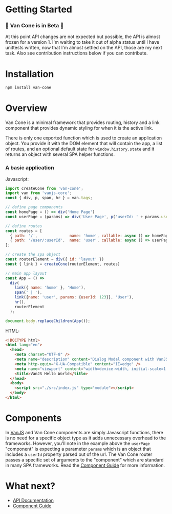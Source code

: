 # Getting Started

### 🚨 **Van Cone is in Beta** 🚨

At this point API changes are not expected but possible, the API is almost frozen for a version 1. I'm waiting to take it out of alpha status until I have unittests written, now that I'm almost settled on the API, those are my next task. Also see contribution instructions below if you can contribute.

# Installation

```bash
npm install van-cone
```

# Overview

Van Cone is a minimal framework that provides routing, history and a link component that provides dynamic styling for when it is the active link.

There is only one exported function which is used to create an application object. You provide it with the DOM element that will contain the app, a list of routes, and an optional default state for `window.history.state` and it returns an object with several SPA helper functions.

### A basic application
Javascript:
```javascript
import createCone from 'van-cone';
import van from 'vanjs-core';
const { div, p, span, hr } = van.tags;

// define page components
const homePage = () => div('Home Page')
const userPage = (params) => div('User Page', p('userId: ' + params.userId))

// define routes
const routes = [
  { path: '/',              name: 'home', callable: async () => homePage },
  { path: '/user/:userId',  name: 'user', callable: async () => userPage }
];

// create the spa object
const routerElement = div({ id: 'layout' })
const { link } = createCone(routerElement, routes)

// main app layout
const App = () =>
  div(
    link({ name: 'home' }, 'Home'),
    span(' | '),
    link({name: 'user', params: {userId: 123}}, 'User'),
    hr(),
    routerElement
  );

document.body.replaceChildren(App());
```

HTML:
```html
<!DOCTYPE html>
<html lang="en">
  <head>
    <meta charset="UTF-8" />
    <meta name="description" content="Dialog Modal component with VanJS" />
    <meta http-equiv="X-UA-Compatible" content="IE=edge" />
    <meta name="viewport" content="width=device-width, initial-scale=1.0" />
    <title>VanJS Hello World</title>
  </head>
  <body>
    <script src="./src/index.js" type="module"></script>
  </body>
</html>

```

# Components
In [VanJS](https://vanjs.org) and Van Cone components are simply Javascript functions, there is no need for a specific object type as it adds unnecessary overhead to the frameworks. However, you'll note in the example above the `userPage` "component" is expecting a parameter `params` which is an object that includes a `userId` property parsed out of the url. The Van Cone router passes a specific set of arguments to the "component" which are standard in many SPA frameworks. Read the [Component Guide](./component-guide.md) for more information.

# What next?
* [API Documentation](./api-reference.md)
* [Component Guide](./component-guide.md)
